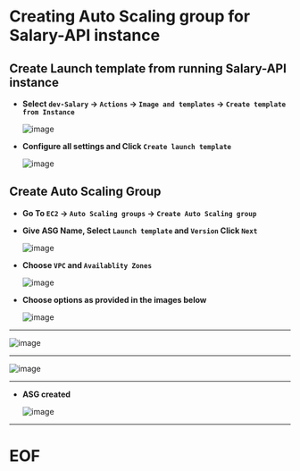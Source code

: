 # Creating Auto Scaling group for Salary-API instance

## Create Launch template from running Salary-API instance

- **Select `dev-Salary` -> `Actions` -> `Image and templates` -> `Create template from Instance`**

  ![image](https://github.com/user-attachments/assets/3025e199-3130-4289-81da-c66e07d57ce3)

- **Configure all settings and Click `Create launch template`**

  ![image](https://github.com/user-attachments/assets/dbbc3d3c-af67-4b2d-af83-3a14fea7051b)

## Create Auto Scaling Group

- **Go To `EC2` -> `Auto Scaling groups` -> `Create Auto Scaling group`**

- **Give ASG Name, Select `Launch template` and `Version` Click `Next`**

  ![image](https://github.com/user-attachments/assets/d5810f24-5a2e-474f-8114-8636799d913f)

- **Choose `VPC` and `Availablity Zones`**

  ![image](https://github.com/user-attachments/assets/176128bd-742c-4758-82ba-2edb43f8bda8)

- **Choose options as provided in the images below**

  ![image](https://github.com/user-attachments/assets/cef5728c-2954-4f14-9152-d54bc7a3c633)

---
  
  ![image](https://github.com/user-attachments/assets/36e374f1-81d3-42ac-963f-cb9bdd68f39f)

---

  ![image](https://github.com/user-attachments/assets/7cb48de2-160b-4105-a146-5fc2efd69a11)

---

- **ASG created**

  ![image](https://github.com/user-attachments/assets/d14584e7-628e-4044-8329-26bc8a3bb4c9)

---

# EOF
